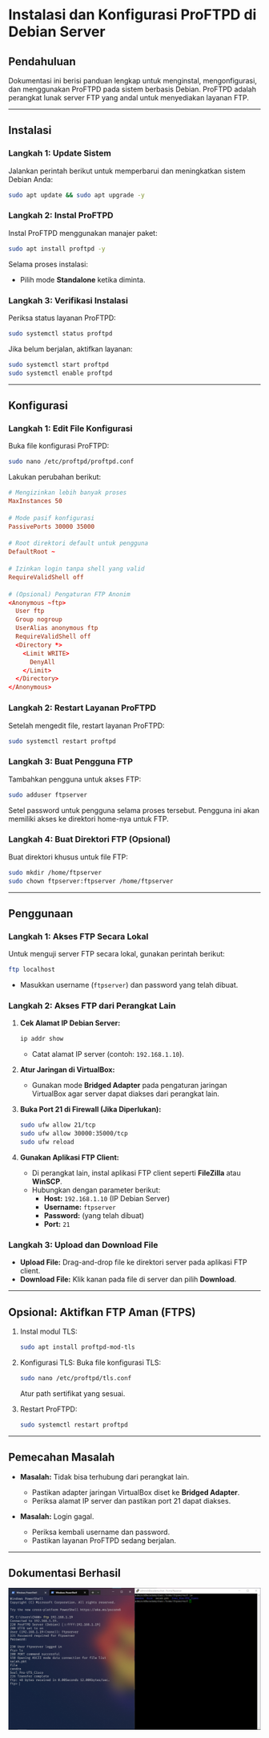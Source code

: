 # **Instalasi dan Konfigurasi ProFTPD di Debian Server**

## **Pendahuluan**
Dokumentasi ini berisi panduan lengkap untuk menginstal, mengonfigurasi, dan menggunakan ProFTPD pada sistem berbasis Debian. ProFTPD adalah perangkat lunak server FTP yang andal untuk menyediakan layanan FTP.

---

## **Instalasi**

### **Langkah 1: Update Sistem**
Jalankan perintah berikut untuk memperbarui dan meningkatkan sistem Debian Anda:
```bash
sudo apt update && sudo apt upgrade -y
```

### **Langkah 2: Instal ProFTPD**
Instal ProFTPD menggunakan manajer paket:
```bash
sudo apt install proftpd -y
```

Selama proses instalasi:
- Pilih mode **Standalone** ketika diminta.

### **Langkah 3: Verifikasi Instalasi**
Periksa status layanan ProFTPD:
```bash
sudo systemctl status proftpd
```

Jika belum berjalan, aktifkan layanan:
```bash
sudo systemctl start proftpd
sudo systemctl enable proftpd
```

---

## **Konfigurasi**

### **Langkah 1: Edit File Konfigurasi**
Buka file konfigurasi ProFTPD:
```bash
sudo nano /etc/proftpd/proftpd.conf
```

Lakukan perubahan berikut:
```conf
# Mengizinkan lebih banyak proses
MaxInstances 50

# Mode pasif konfigurasi
PassivePorts 30000 35000

# Root direktori default untuk pengguna
DefaultRoot ~

# Izinkan login tanpa shell yang valid
RequireValidShell off

# (Opsional) Pengaturan FTP Anonim
<Anonymous ~ftp>
  User ftp
  Group nogroup
  UserAlias anonymous ftp
  RequireValidShell off
  <Directory *>
    <Limit WRITE>
      DenyAll
    </Limit>
  </Directory>
</Anonymous>
```

### **Langkah 2: Restart Layanan ProFTPD**
Setelah mengedit file, restart layanan ProFTPD:
```bash
sudo systemctl restart proftpd
```

### **Langkah 3: Buat Pengguna FTP**
Tambahkan pengguna untuk akses FTP:
```bash
sudo adduser ftpserver
```

Setel password untuk pengguna selama proses tersebut. Pengguna ini akan memiliki akses ke direktori home-nya untuk FTP.

### **Langkah 4: Buat Direktori FTP (Opsional)**
Buat direktori khusus untuk file FTP:
```bash
sudo mkdir /home/ftpserver
sudo chown ftpserver:ftpserver /home/ftpserver
```

---

## **Penggunaan**

### **Langkah 1: Akses FTP Secara Lokal**
Untuk menguji server FTP secara lokal, gunakan perintah berikut:
```bash
ftp localhost
```
- Masukkan username (`ftpserver`) dan password yang telah dibuat.

### **Langkah 2: Akses FTP dari Perangkat Lain**
1. **Cek Alamat IP Debian Server:**
   ```bash
   ip addr show
   ```
   - Catat alamat IP server (contoh: `192.168.1.10`).

2. **Atur Jaringan di VirtualBox:**
   - Gunakan mode **Bridged Adapter** pada pengaturan jaringan VirtualBox agar server dapat diakses dari perangkat lain.

3. **Buka Port 21 di Firewall (Jika Diperlukan):**
   ```bash
   sudo ufw allow 21/tcp
   sudo ufw allow 30000:35000/tcp
   sudo ufw reload
   ```

4. **Gunakan Aplikasi FTP Client:**
   - Di perangkat lain, instal aplikasi FTP client seperti **FileZilla** atau **WinSCP**.
   - Hubungkan dengan parameter berikut:
     - **Host:** `192.168.1.10` (IP Debian Server)
     - **Username:** `ftpserver`
     - **Password:** (yang telah dibuat)
     - **Port:** `21`

### **Langkah 3: Upload dan Download File**
- **Upload File:** Drag-and-drop file ke direktori server pada aplikasi FTP client.
- **Download File:** Klik kanan pada file di server dan pilih **Download**.

---

## **Opsional: Aktifkan FTP Aman (FTPS)**
1. Instal modul TLS:
   ```bash
   sudo apt install proftpd-mod-tls
   ```

2. Konfigurasi TLS:
   Buka file konfigurasi TLS:
   ```bash
   sudo nano /etc/proftpd/tls.conf
   ```
   Atur path sertifikat yang sesuai.

3. Restart ProFTPD:
   ```bash
   sudo systemctl restart proftpd
   ```

---

## **Pemecahan Masalah**
- **Masalah:** Tidak bisa terhubung dari perangkat lain.
  - Pastikan adapter jaringan VirtualBox diset ke **Bridged Adapter**.
  - Periksa alamat IP server dan pastikan port 21 dapat diakses.

- **Masalah:** Login gagal.
  - Periksa kembali username dan password.
  - Pastikan layanan ProFTPD sedang berjalan.

---

## **Dokumentasi Berhasil**
![Dokumentasi Berhasil](image.png)

